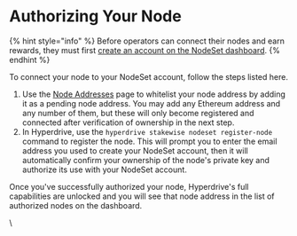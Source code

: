 # Authorizing Your Node

{% hint style="info" %}
Before operators can connect their nodes and earn rewards, they must first [create an account on the NodeSet dashboard](introduction.md#creating-an-account).
{% endhint %}

To connect your node to your NodeSet account, follow the steps listed here.&#x20;

1. Use the [Node Addresses](https://www.nodeset.io/dashboard/node-addresses) page to whitelist your node address by adding it as a pending node address. You may add any Ethereum address and any number of them, but these will only become registered and connected after verification of ownership in the next step.
2. In Hyperdrive, use the `hyperdrive stakewise nodeset register-node` command to register the node. This will prompt you to enter the email address you used to create your NodeSet account, then it will automatically confirm your ownership of the node's private key and authorize its use with your NodeSet account.

Once you've successfully authorized your node, Hyperdrive's full capabilities are unlocked and you will see that node address in the list of authorized nodes on the dashboard.

\

